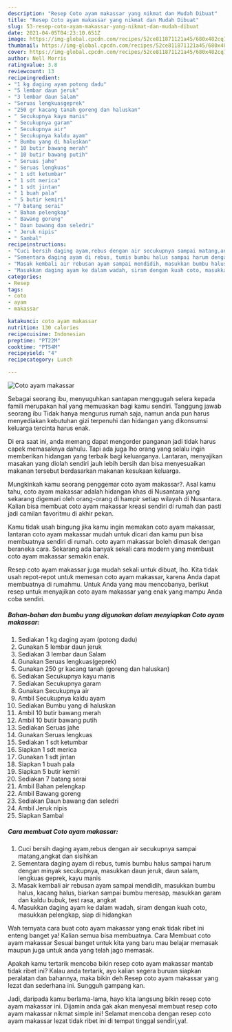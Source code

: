 ```yaml
---
description: "Resep Coto ayam makassar yang nikmat dan Mudah Dibuat"
title: "Resep Coto ayam makassar yang nikmat dan Mudah Dibuat"
slug: 53-resep-coto-ayam-makassar-yang-nikmat-dan-mudah-dibuat
date: 2021-04-05T04:23:10.651Z
image: https://img-global.cpcdn.com/recipes/52ce811871121a45/680x482cq70/coto-ayam-makassar-foto-resep-utama.jpg
thumbnail: https://img-global.cpcdn.com/recipes/52ce811871121a45/680x482cq70/coto-ayam-makassar-foto-resep-utama.jpg
cover: https://img-global.cpcdn.com/recipes/52ce811871121a45/680x482cq70/coto-ayam-makassar-foto-resep-utama.jpg
author: Nell Morris
ratingvalue: 3.8
reviewcount: 13
recipeingredient:
- "1 kg daging ayam potong dadu"
- "5 lembar daun jeruk"
- "3 lembar daun Salam"
- "Seruas lengkuasgeprek"
- "250 gr kacang tanah goreng dan haluskan"
- " Secukupnya kayu manis"
- " Secukupnya garam"
- " Secukupnya air"
- " Secukupnya kaldu ayam"
- " Bumbu yang di haluskan"
- " 10 butir bawang merah"
- " 10 butir bawang putih"
- " Seruas jahe"
- " Seruas lengkuas"
- " 1 sdt ketumbar"
- " 1 sdt merica"
- " 1 sdt jintan"
- " 1 buah pala"
- " 5 butir kemiri"
- "7 batang serai"
- " Bahan pelengkap"
- " Bawang goreng"
- " Daun bawang dan seledri"
- " Jeruk nipis"
- " Sambal"
recipeinstructions:
- "Cuci bersih daging ayam,rebus dengan air secukupnya sampai matang,angkat dan sisihkan"
- "Sementara daging ayam di rebus, tumis bumbu halus sampai harum dengan minyak secukupnya, masukkan daun jeruk, daun salam, lengkuas geprek, kayu manis"
- "Masak kembali air rebusan ayam sampai mendidih, masukkan bumbu halus, kacang halus, biarkan sampai bumbu meresap, masukkan garam dan kaldu bubuk, test rasa, angkat"
- "Masukkan daging ayam ke dalam wadah, siram dengan kuah coto, masukkan pelengkap, siap di hidangkan"
categories:
- Resep
tags:
- coto
- ayam
- makassar

katakunci: coto ayam makassar 
nutrition: 130 calories
recipecuisine: Indonesian
preptime: "PT22M"
cooktime: "PT54M"
recipeyield: "4"
recipecategory: Lunch

---
```



![Coto ayam makassar](https://img-global.cpcdn.com/recipes/52ce811871121a45/680x482cq70/coto-ayam-makassar-foto-resep-utama.jpg)

Sebagai seorang ibu, menyuguhkan santapan menggugah selera kepada famili merupakan hal yang memuaskan bagi kamu sendiri. Tanggung jawab seorang ibu Tidak hanya mengurus rumah saja, namun anda pun harus menyediakan kebutuhan gizi terpenuhi dan hidangan yang dikonsumsi keluarga tercinta harus enak.

Di era  saat ini, anda memang dapat mengorder panganan jadi tidak harus capek memasaknya dahulu. Tapi ada juga lho orang yang selalu ingin memberikan hidangan yang terbaik bagi keluarganya. Lantaran, menyajikan masakan yang diolah sendiri jauh lebih bersih dan bisa menyesuaikan makanan tersebut berdasarkan makanan kesukaan keluarga. 



Mungkinkah kamu seorang penggemar coto ayam makassar?. Asal kamu tahu, coto ayam makassar adalah hidangan khas di Nusantara yang sekarang digemari oleh orang-orang di hampir setiap wilayah di Nusantara. Kalian bisa membuat coto ayam makassar kreasi sendiri di rumah dan pasti jadi camilan favoritmu di akhir pekan.

Kamu tidak usah bingung jika kamu ingin memakan coto ayam makassar, lantaran coto ayam makassar mudah untuk dicari dan kamu pun bisa membuatnya sendiri di rumah. coto ayam makassar boleh dimasak dengan beraneka cara. Sekarang ada banyak sekali cara modern yang membuat coto ayam makassar semakin enak.

Resep coto ayam makassar juga mudah sekali untuk dibuat, lho. Kita tidak usah repot-repot untuk memesan coto ayam makassar, karena Anda dapat membuatnya di rumahmu. Untuk Anda yang mau mencobanya, berikut resep untuk menyajikan coto ayam makassar yang enak yang mampu Anda coba sendiri.

<!--inarticleads1-->

##### Bahan-bahan dan bumbu yang digunakan dalam menyiapkan Coto ayam makassar:

1. Sediakan 1 kg daging ayam (potong dadu)
1. Gunakan 5 lembar daun jeruk
1. Sediakan 3 lembar daun Salam
1. Gunakan Seruas lengkuas(geprek)
1. Gunakan 250 gr kacang tanah (goreng dan haluskan)
1. Sediakan  Secukupnya kayu manis
1. Sediakan  Secukupnya garam
1. Gunakan  Secukupnya air
1. Ambil  Secukupnya kaldu ayam
1. Sediakan  Bumbu yang di haluskan
1. Ambil  10 butir bawang merah
1. Ambil  10 butir bawang putih
1. Sediakan  Seruas jahe
1. Gunakan  Seruas lengkuas
1. Sediakan  1 sdt ketumbar
1. Siapkan  1 sdt merica
1. Gunakan  1 sdt jintan
1. Siapkan  1 buah pala
1. Siapkan  5 butir kemiri
1. Sediakan 7 batang serai
1. Ambil  Bahan pelengkap
1. Ambil  Bawang goreng
1. Sediakan  Daun bawang dan seledri
1. Ambil  Jeruk nipis
1. Siapkan  Sambal




<!--inarticleads2-->

##### Cara membuat Coto ayam makassar:

1. Cuci bersih daging ayam,rebus dengan air secukupnya sampai matang,angkat dan sisihkan
1. Sementara daging ayam di rebus, tumis bumbu halus sampai harum dengan minyak secukupnya, masukkan daun jeruk, daun salam, lengkuas geprek, kayu manis
1. Masak kembali air rebusan ayam sampai mendidih, masukkan bumbu halus, kacang halus, biarkan sampai bumbu meresap, masukkan garam dan kaldu bubuk, test rasa, angkat
1. Masukkan daging ayam ke dalam wadah, siram dengan kuah coto, masukkan pelengkap, siap di hidangkan




Wah ternyata cara buat coto ayam makassar yang enak tidak ribet ini enteng banget ya! Kalian semua bisa membuatnya. Cara Membuat coto ayam makassar Sesuai banget untuk kita yang baru mau belajar memasak maupun juga untuk anda yang telah jago memasak.

Apakah kamu tertarik mencoba bikin resep coto ayam makassar mantab tidak ribet ini? Kalau anda tertarik, ayo kalian segera buruan siapkan peralatan dan bahannya, maka bikin deh Resep coto ayam makassar yang lezat dan sederhana ini. Sungguh gampang kan. 

Jadi, daripada kamu berlama-lama, hayo kita langsung bikin resep coto ayam makassar ini. Dijamin anda gak akan menyesal membuat resep coto ayam makassar nikmat simple ini! Selamat mencoba dengan resep coto ayam makassar lezat tidak ribet ini di tempat tinggal sendiri,ya!.

